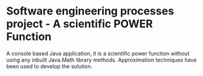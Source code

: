 # Software engineering processes project - A scientific POWER Function
A console based Java application, it is a scientific power function without using any inbuilt Java.Math library methods. Approximation techniques have been used to develop the solution.
